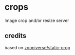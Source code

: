 # crops
Image crop and/or resize server
## credits
based on [zooniverse/static-crop](https://github.com/zooniverse/static-crop)
